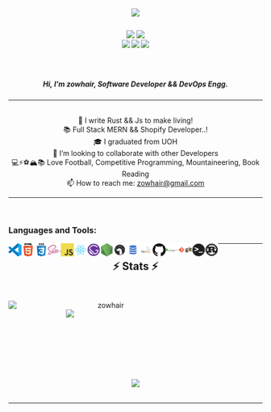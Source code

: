 <!-- ### Hi there, I'm zowhair 🧔 DevOps Engg. 👋 -->
<h1 align="center">
  <a href="https://git.io/typing-svg">
    <img src="https://readme-typing-svg.herokuapp.com/?lines=Hello,+World!!+👋;This+is+zowhair....;Software+Developer!!&center=true&size=30">
  </a>
</h1>

<h5 align="center">
  
  <code><a href="https://www.hackerrank.com/zowhair" title="HackerRank Profile"><img width="22" src="https://img.icons8.com/external-tal-revivo-color-tal-revivo/344/external-hackerrank-is-a-technology-company-that-focuses-on-competitive-programming-logo-color-tal-revivo.png"></a></code>
  <code><a href="https://stackoverflow.com/users/9833623/zowhair" title="Stack Overflow Profile"><img width="22" src="https://cdns.iconmonstr.com/wp-content/assets/preview/2012/240/iconmonstr-stackoverflow-1.png"> </a></code>
  <code><a href="https://www.instagram.com/zowhair/" title="Instagram Profile"><img width="22" src="https://cdns.iconmonstr.com/wp-content/assets/preview/2016/240/iconmonstr-instagram-11.png"></a></code>
  <code><a href="https://www.leetcode.com/zowhair" title="Leetcode Profile"><img width="22" src="https://www.svgrepo.com/show/306328/leetcode.svg"></a></code>
  <code><a href="https://www.twitter.com/zowhair" title="Twitter Profile"><img width="22" src="https://www.svgrepo.com/show/11841/twitter.svg"></a></code>

</h5>
<br>
<h5 align="center">Hi, I'm zowhair, Software Developer && DevOps Engg.</h5>
<hr />
<p align="center">
 
  <br>
  🔭 I write Rust && Js to make living!
  <br>
  📚 Full Stack MERN && Shopify Developer..!
  <br>
  🎓 I graduated from UOH
  <br>
  👯 I’m looking to collaborate with other Developers
  <br>
  💻⚡⚽🏔📚 Love Football, Competitive Programming, Mountaineering, Book Reading
  <br>
  📫 How to reach me: <a href="mailto:zowhair@gmail.com">zowhair@gmail.com</a>
</p>

<hr>


<!-- ### Connect with me: -->

<!-- [<a href="analogbeings.com"><img align="left" alt="analogbeings.com" width="22px" src="https://raw.githubusercontent.com/iconic/open-iconic/master/svg/globe.svg" /></a>][website] -->
<!-- [<a href="https://www.youtube.com/zowhair"><img align="left" alt="zowhair | YouTube" width="22px" src="https://cdn.jsdelivr.net/npm/simple-icons@v3/icons/youtube.svg" /></a>][youtube] -->
<!-- [<a href="https://www.twitter.com/zowhair"><img align="left" alt="zowhair | Twitter" width="22px" src="https://cdn.jsdelivr.net/npm/simple-icons@v3/icons/twitter.svg" /></a>][twitter] -->
<!-- [<a href="https://linkedin.com/in/zowhair"><img align="left" alt="zowhair | LinkedIn" width="22px" src="https://cdn.jsdelivr.net/npm/simple-icons@v3/icons/linkedin.svg" /></a>][linkedin] -->
<!-- [<a href="https://leetcode.com/zowhair"><img align="left" alt="zowhair | Leetcode" width="22px" src="https://raw.githubusercontent.com/github/explore/80688e429a7d4ef2fca1e82350fe8e3517d3494d/topics/rust/rust.png" /></a>][website] -->

<br />

### Languages and Tools:

<img align="left" alt="Visual Studio Code" width="26px" src="https://raw.githubusercontent.com/github/explore/80688e429a7d4ef2fca1e82350fe8e3517d3494d/topics/visual-studio-code/visual-studio-code.png" />
<img align="left" alt="HTML5" width="26px" src="https://raw.githubusercontent.com/github/explore/80688e429a7d4ef2fca1e82350fe8e3517d3494d/topics/html/html.png" />
<img align="left" alt="CSS3" width="26px" src="https://raw.githubusercontent.com/github/explore/80688e429a7d4ef2fca1e82350fe8e3517d3494d/topics/css/css.png" />
<img align="left" alt="Sass" width="26px" src="https://raw.githubusercontent.com/github/explore/80688e429a7d4ef2fca1e82350fe8e3517d3494d/topics/sass/sass.png" />
<img align="left" alt="JavaScript" width="26px" src="https://raw.githubusercontent.com/github/explore/80688e429a7d4ef2fca1e82350fe8e3517d3494d/topics/javascript/javascript.png" />
<img align="left" alt="React" width="26px" src="https://raw.githubusercontent.com/github/explore/80688e429a7d4ef2fca1e82350fe8e3517d3494d/topics/react/react.png" />
<img align="left" alt="Gatsby" width="26px" src="https://raw.githubusercontent.com/github/explore/e94815998e4e0713912fed477a1f346ec04c3da2/topics/gatsby/gatsby.png" />
<!-- [<img align="left" alt="GraphQL" width="26px" src="https://raw.githubusercontent.com/github/explore/80688e429a7d4ef2fca1e82350fe8e3517d3494d/topics/graphql/graphql.png" />][website] -->
<img align="left" alt="Node.js" width="26px" src="https://raw.githubusercontent.com/github/explore/80688e429a7d4ef2fca1e82350fe8e3517d3494d/topics/nodejs/nodejs.png" />
<img align="left" alt="Deno" width="26px" src="https://raw.githubusercontent.com/github/explore/361e2821e2dea67711cde99c9c40ed357061cf27/topics/deno/deno.png" >
<img align="left" alt="SQL" width="26px" src="https://raw.githubusercontent.com/github/explore/80688e429a7d4ef2fca1e82350fe8e3517d3494d/topics/sql/sql.png" />
<img align="left" alt="MySQL" width="26px" src="https://raw.githubusercontent.com/github/explore/80688e429a7d4ef2fca1e82350fe8e3517d3494d/topics/mysql/mysql.png" />
<img align="left" alt="GitHub" width="26px" src="https://raw.githubusercontent.com/github/explore/78df643247d429f6cc873026c0622819ad797942/topics/github/github.png" />

<img align="left" alt="MongoDB" width="26px" src="https://raw.githubusercontent.com/github/explore/80688e429a7d4ef2fca1e82350fe8e3517d3494d/topics/mongodb/mongodb.png" />
<img align="left" alt="Git" width="26px" src="https://raw.githubusercontent.com/github/explore/80688e429a7d4ef2fca1e82350fe8e3517d3494d/topics/git/git.png" />
<img align="left" alt="HTML5" width="26px" src="https://raw.githubusercontent.com/github/explore/80688e429a7d4ef2fca1e82350fe8e3517d3494d/topics/terminal/terminal.png" />
<img align="left" alt="Rust" width="26px" src="https://raw.githubusercontent.com/github/explore/80688e429a7d4ef2fca1e82350fe8e3517d3494d/topics/rust/rust.png" />



<!-- ---
### Projects
- [A MVC web-framework in Python](https://github.com/analogbeings/ridaakh)
- [AnalogBeings](https://analogbeings.com)
- [CodeSilos](https://codesilos.com/)
- [Anwer Ali](http://anwer-ali.com/)
- [Bookgb](https://bookgb.com/)
- [gsasbiz](https://gsasbiz.com/shop/)
- [themtgb](https://themtgb.com/)
- [expeditionasia](http://expeditionasia.com.pk/)
---
 -->
---

<!-- ### 📺 Latest YouTube Videos -->
<!-- YOUTUBE:START -->
<!--
- [Simple React.js User Login Authentication | Auth0](https://www.youtube.com/watch?v=MqczHS3Z2bc)
- [Top 10 VS Code Updates You Don't Know About!! (July 2020)](https://www.youtube.com/watch?v=WHBQ1szkhtI)
- [localStorage Dark/Light Mode Theme Toggle (CSS/JavaScript) | UI Design](https://www.youtube.com/watch?v=_raOFZAYXD4) -->
<!-- YOUTUBE:END -->

<h2 align="center">⚡ Stats ⚡</h2>
<br>
<p align=center>
  <div align=center>
    <a href="https://github.com/denvercoder1/github-readme-streak-stats" title="Go to Source">
      <img align="left" width=390 src="https://github-readme-streak-stats.herokuapp.com/?user=zowhair&theme=react&border=61dafb&hide_border=true" alt="zowhair" />
    </a>
    <a href="https://github.com/anuraghazra/github-readme-stats" title="Go to Source">
      <img align="right" width=390 src="https://github-readme-stats.vercel.app/api?username=zowhair&show_icons=true&theme=react&border_color=61dafb&hide_border=true" />
    </a>
  </div>
  <br><br><br><br><br><br><br><br><br>
  <div align=center>
    <a href="https://github.com/anuraghazra/github-readme-stats">
      <img width=325 align="center" src="https://github-readme-stats.vercel.app/api/top-langs/?username=zowhair&hide=c%23,powershell,Mathematica,Ruby,Objective-C,Objective-C%2b%2b,Cuda&title_color=61dafb&text_color=ffffff&icon_color=61dafb&bg_color=20232a&langs_count=8&layout=compact&border_color=61dafb&hide_border=true" />
    </a>
  </div>
  <br>
<!--   <img src="https://activity-graph.herokuapp.com/graph?username=zowhair&theme=react-dark&bg_color=20232a&hide_border=true" width="100%"/> -->
</p>

<hr>
